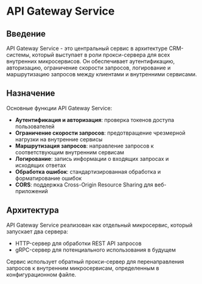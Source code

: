 # API Gateway Service

## Введение

API Gateway Service - это центральный сервис в архитектуре CRM-системы, который выступает в роли прокси-сервера для всех внутренних микросервисов. Он обеспечивает аутентификацию, авторизацию, ограничение скорости запросов, логирование и маршрутизацию запросов между клиентами и внутренними сервисами.

## Назначение

Основные функции API Gateway Service:

- **Аутентификация и авторизация**: проверка токенов доступа пользователей
- **Ограничение скорости запросов**: предотвращение чрезмерной нагрузки на внутренние сервисы
- **Маршрутизация запросов**: направление запросов к соответствующим внутренним сервисам
- **Логирование**: запись информации о входящих запросах и исходящих ответах
- **Обработка ошибок**: стандартизированная обработка и форматирование ошибок
- **CORS**: поддержка Cross-Origin Resource Sharing для веб-приложений

## Архитектура

API Gateway Service реализован как отдельный микросервис, который запускает два сервера:
- HTTP-сервер для обработки REST API запросов
- gRPC-сервер для потенциального использования в будущем

Сервис использует обратный прокси-сервер для перенаправления запросов к внутренним микросервисам, определенным в конфигурационном файле.